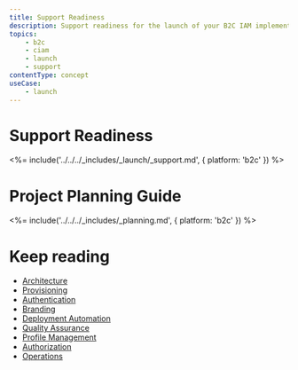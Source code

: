 ```yaml
---
title: Support Readiness 
description: Support readiness for the launch of your B2C IAM implementation.
topics:
    - b2c
    - ciam
    - launch
    - support
contentType: concept
useCase:
    - launch
---
```


# Support Readiness

<%= include('../../../_includes/_launch/_support.md', { platform: 'b2c' }) %>
# Project Planning Guide
<%= include('../../../_includes/_planning.md', { platform: 'b2c' }) %>
# Keep reading
* [Architecture](/architecture-scenarios/implementation/b2c/b2c-architecture)
* [Provisioning](/architecture-scenarios/implementation/b2c/b2c-provisioning)
* [Authentication](/architecture-scenarios/implementation/b2c/b2c-authentication)
* [Branding](/architecture-scenarios/implementation/b2c/b2c-branding)
* [Deployment Automation](/architecture-scenarios/implementation/b2c/b2c-deployment)
* [Quality Assurance](/architecture-scenarios/implementation/b2c/b2c-qa)
* [Profile Management](/architecture-scenarios/implementation/b2c/b2c-profile-mgmt)
* [Authorization](/architecture-scenarios/implementation/b2c/b2c-authorization)
* [Operations](/architecture-scenarios/implementation/b2c/b2c-operations)